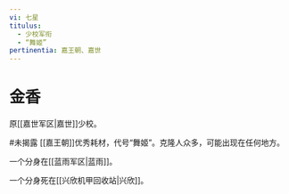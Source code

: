 ```yaml
---
vi: 七星
titulus:
  - 少校军衔
  - “舞姬”
pertinentia: 嘉王朝、嘉世
---
```


# 金香

原[[嘉世军区|嘉世]]少校。

#未揭露 [[嘉王朝]]优秀耗材，代号“舞姬”。克隆人众多，可能出现在任何地方。

一个分身在[[蓝雨军区|蓝雨]]。

一个分身死在[[兴欣机甲回收站|兴欣]]。
